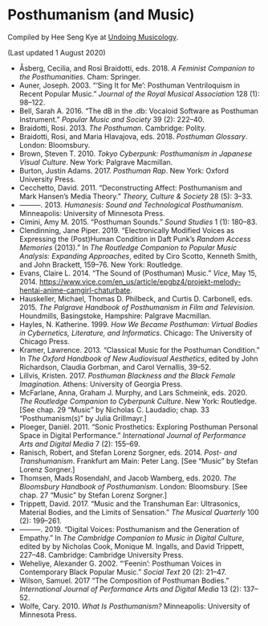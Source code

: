 # Posthumanism (and Music)

Compiled by Hee Seng Kye at [Undoing Musicology](http://undoingmusicology.com).

(Last updated 1 August 2020)

* Åsberg, Cecilia, and Rosi Braidotti, eds. 2018. *A Feminist Companion to the Posthumanities*. Cham: Springer.
* Auner, Joseph. 2003. “‘Sing It for Me’: Posthuman Ventriloquism in Recent Popular Music.” *Journal of the Royal Musical Association* 128 (1): 98–122.
* Bell, Sarah A. 2016. “The dB in the .db: Vocaloid Software as Posthuman Instrument.” *Popular Music and Society* 39 (2): 222–40.
* Braidotti, Rosi. 2013. *The Posthuman*. Cambridge: Polity.
* Braidotti, Rosi, and Maria Hlavajova, eds. 2018. *Posthuman Glossary*. London: Bloomsbury.
* Brown, Steven T. 2010. *Tokyo Cyberpunk: Posthumanism in Japanese Visual Culture*. New York: Palgrave Macmillan.
* Burton, Justin Adams. 2017. *Posthuman Rap*. New York: Oxford University Press.
* Cecchetto, David. 2011. “Deconstructing Affect: Posthumanism and Mark Hansen’s Media Theory.” *Theory, Culture & Society* 28 (5): 3–33.
* ———. 2013. *‌Humanesis: Sound and Technological Posthumanism*. Minneapolis: University of Minnesota Press.
* Cimini, Amy M. 2015. “Posthuman Sounds.” *Sound Studies* 1 (1): 180–83.
* Clendinning, Jane Piper. 2019. “Electronically Modified Voices as Expressing the (Post)Human Condition in Daft Punk’s *Random Access Memories* (2013).” In *The Routledge Companion to Popular Music Analysis: Expanding Approaches*, edited by Ciro Scotto, Kenneth Smith, and John Brackett, 159–76. New York: Routledge.
* Evans, Claire L. 2014. “The Sound of (Posthuman) Music.” *Vice*, May 15, 2014. https://www.vice.com/en_us/article/epgbz4/projekt-melody-hentai-anime-camgirl-chaturbate.
* Hauskeller, Michael, Thomas D. Philbeck, and Curtis D. Carbonell, eds. 2015. *‌The Palgrave Handbook of Posthumanism in Film and Television*. Houndmills, Basingstoke, Hampshire: Palgrave Macmillan.
* Hayles, N. Katherine. 1999. *How We Became Posthuman: Virtual Bodies in Cybernetics, Literature, and Informatics*. Chicago: The University of Chicago Press.
* Kramer, Lawrence. 2013. “Classical Music for the Posthuman Condition.” In *The Oxford Handbook of New Audiovisual Aesthetics*, edited by John Richardson, Claudia Gorbman, and Carol Vernallis, 39–52.
* Lillvis, Kristen. 2017. *Posthuman Blackness and the Black Female Imagination*. Athens: University of Georgia Press.
* McFarlane, Anna, Graham J. Murphy, and Lars Schmeink, eds. 2020. *The Routledge Companion to Cyberpunk Culture*. New York: Routledge. [See chap. 29 “Music” by Nicholas C. Laudadio; chap. 33 “Posthumanism(s)” by Julia Grillmayr.]
* Ploeger, Daniël. 2011. “Sonic Prosthetics: Exploring Posthuman Personal Space in Digital Performance.” *International Journal of Performance Arts and Digital Media* 7 (2): 155–69.
* Ranisch, Robert, and Stefan Lorenz Sorgner, eds. 2014. *Post- and Transhumanism*. Frankfurt am Main: Peter Lang. [See “Music” by Stefan Lorenz Sorgner.]
* Thomsen, Mads Rosendahl, and Jacob Wamberg, eds. 2020. *The Bloomsbury Handbook of Posthumanism*. London: Bloomsbury. [See chap. 27 “Music” by Stefan Lorenz Sorgner.]
* Trippett, David. 2017. “Music and the Transhuman Ear: Ultrasonics, Material Bodies, and the Limits of Sensation.” *The Musical Quarterly* 100 (2): 199–261.
* ———. 2019. “Digital Voices: Posthumanism and the Generation of Empathy.” In *‌The Cambridge Companion to Music in Digital Culture*, edited by by Nicholas Cook, Monique M. Ingalls, and David Trippett, 227–48. Cambridge: Cambridge University Press.
* Weheliye, Alexander G. 2002. “‘Feenin’: Posthuman Voices in Contemporary Black Popular Music.” *Social Text* 20 (2): 21–47.
* Wilson, Samuel. 2017 “The Composition of Posthuman Bodies.” *International Journal of Performance Arts and Digital Media* 13 (2): 137–52.
* Wolfe, Cary. 2010. *What Is Posthumanism?* Minneapolis: University of Minnesota Press.